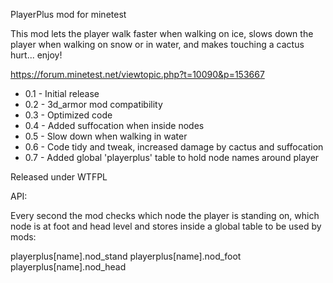 PlayerPlus mod for minetest

This mod lets the player walk faster when walking on ice, slows down the player
when walking on snow or in water, and makes touching a cactus hurt... enjoy!

https://forum.minetest.net/viewtopic.php?t=10090&p=153667

- 0.1 - Initial release
- 0.2 - 3d_armor mod compatibility
- 0.3 - Optimized code
- 0.4 - Added suffocation when inside nodes
- 0.5 - Slow down when walking in water
- 0.6 - Code tidy and tweak, increased damage by cactus and suffocation
- 0.7 - Added global 'playerplus' table to hold node names around player

Released under WTFPL


API:

Every second the mod checks which node the player is standing on, which node is
at foot and head level and stores inside a global table to be used by mods:

playerplus[name].nod_stand
playerplus[name].nod_foot
playerplus[name].nod_head

